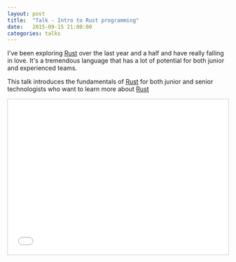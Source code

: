 ```yaml
---
layout: post
title:  "Talk - Intro to Rust programming"
date:   2015-09-15 21:00:00
categories: talks
---
```

I've been exploring [Rust][Rust] over the last year and a half and have really falling in love.  It's a tremendous language that has a lot of potential for both junior and experienced teams.

This talk introduces the fundamentals of [Rust][Rust] for both junior and senior technologists who want to learn more about [Rust][Rust]


<iframe src="//www.slideshare.net/slideshow/embed_code/key/MPbeqRLITALWNV" width="100%" height="355" frameborder="0" marginwidth="0" marginheight="0" scrolling="no" style="border:1px solid #CCC; border-width:1px; margin-bottom:5px; max-width: 100%;" allowfullscreen> </iframe> <div style="margin-bottom:5px"> </div>


[Rust]:   https://www.rust-lang.org
